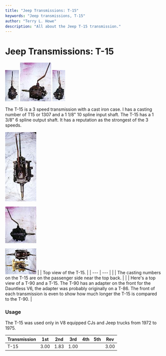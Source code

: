 ```yaml
---
title: "Jeep Transmissions: T-15"
keywords: "Jeep transmissions, T-15"
author: "Terry L. Howe"
description: "All about the Jeep T-15 transmission."
---
```


# Jeep Transmissions: T-15

[![T-15 front](/trans/t15f_.jpg)](/trans/t15f.jpg)
[![T-15 side](/trans/t15ds_.jpg)](/trans/t15ds.jpg)
[![T-15 back](/trans/t15b_.jpg)](/trans/t15b.jpg)

The T-15 is a 3 speed transmission with a cast iron case.
I has a casting number of T15 or 1307 and a 1 1/8" 10
spline input shaft.  The T-15 has a 1 3/8" 6 spline output shaft.
It has a reputation as the strongest of the 3 speeds.

[![T-15 top](/trans/t15t_.jpg)](/trans/t15t.jpg)

[![T-15 passenger side](/trans/t15ps_.jpg)](/trans/t15ps.jpg)

[![T-15 vs. T-90](/trans/t15t90_.jpg)](/trans/t15t90.jpg)
|  | Top view of the T-15. |
| --- | --- |
|  | The casting numbers on the T-15 are on the passenger side near the
top back. |
|  | Here's a top view of a T-90 and a T-15.  The T-90 has an adapter on
the front for the Dauntless V6, the adapter was probably originally
on a T-86.  The front of each transmission is even to show how much
longer the T-15 is compared to the T-90. |

### Usage

The T-15 was used only in V8 equipped CJs and Jeep trucks
from 1972 to 1975.

| Transmission | 1st | 2nd | 3rd | 4th | 5th | Rev |
| --- | --- | --- | --- | --- | --- | --- |
| T-15 | 3.00 | 1.83 | 1.00 |  |  | 3.00 |